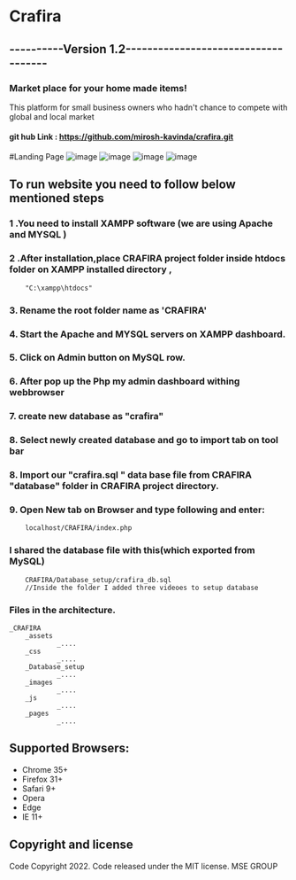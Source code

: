 
<h1 class='center'>Crafira </h1>
<h2 class='center'>----------Version 1.2------------------------------------ </h2>
<h3 class='center'>Market place for your home made items! </h3>

<p>This platform for small business owners who hadn't chance to compete with global and local market</p>

#### git hub Link : https://github.com/mirosh-kavinda/crafira.git 

#Landing Page
![image](https://user-images.githubusercontent.com/74175084/197315205-37c3dd0e-fa1e-41a3-b616-723c9d72c784.png)
![image](https://user-images.githubusercontent.com/74175084/197315228-e4cc66c0-c7d5-4500-9e76-a87aebf9d87b.png)
![image](https://user-images.githubusercontent.com/74175084/197315445-9f0524ba-78dc-4612-9158-b2132b5e7261.png)
![image](https://user-images.githubusercontent.com/74175084/197315367-353beac5-bd1d-45db-b579-e27f236d6040.png)


## To run website you need to follow below mentioned steps

### 1 .You need to install XAMPP software (we are using Apache and MYSQL )
### 2 .After installation,place CRAFIRA project folder inside htdocs folder on  XAMPP installed directory , 
        "C:\xampp\htdocs"
### 3. Rename the root folder name as 'CRAFIRA'
### 4. Start the Apache and MYSQL servers on XAMPP dashboard.
### 5. Click on Admin button on MySQL row.
### 6. After pop up the Php my admin dashboard withing webbrowser
### 7. create new database as "crafira" 
### 8. Select newly created database and go to import tab on tool bar
### 8. Import our "crafira.sql " data base file from CRAFIRA "database" folder in CRAFIRA project directory.
### 9. Open New tab on Browser and type following and enter:
        localhost/CRAFIRA/index.php

### I shared the database file with this(which exported from MySQL)
        CRAFIRA/Database_setup/crafira_db.sql
        //Inside the folder I added three videoes to setup database 
### Files in the architecture.


    _CRAFIRA
        _assets
                _....
        _css
                _....
        _Database_setup
                _....
        _images
                _....
        _js
                _....
        _pages
                _....
       
     

## Supported Browsers:
- Chrome 35+
- Firefox 31+
- Safari 9+
- Opera
- Edge
- IE 11+



## Copyright and license
Code Copyright 2022. Code released under the MIT license.
MSE GROUP 

